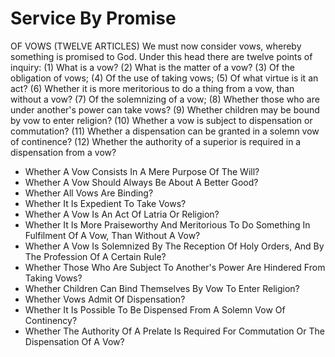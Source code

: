 # Service By Promise

OF VOWS (TWELVE ARTICLES)  We must now consider vows, whereby something is promised to God. Under this head there are twelve points of inquiry:
(1) What is a vow?
(2) What is the matter of a vow?
(3) Of the obligation of vows;
(4) Of the use of taking vows;
(5) Of what virtue is it an act?
(6) Whether it is more meritorious to do a thing from a vow, than without a vow?
(7) Of the solemnizing of a vow;
(8) Whether those who are under another's power can take vows?
(9) Whether children may be bound by vow to enter religion?
(10) Whether a vow is subject to dispensation or commutation?
(11) Whether a dispensation can be granted in a solemn vow of continence?
(12) Whether the authority of a superior is required in a dispensation from a vow?

* Whether A Vow Consists In A Mere Purpose Of The Will?
* Whether A Vow Should Always Be About A Better Good?
* Whether All Vows Are Binding?
* Whether It Is Expedient To Take Vows?
* Whether A Vow Is An Act Of Latria Or Religion?
* Whether It Is More Praiseworthy And Meritorious To Do Something In Fulfilment Of A Vow, Than Without A Vow?
* Whether A Vow Is Solemnized By The Reception Of Holy Orders, And By The Profession Of A Certain Rule?
* Whether Those Who Are Subject To Another's Power Are Hindered From Taking Vows?
* Whether Children Can Bind Themselves By Vow To Enter Religion?
* Whether Vows Admit Of Dispensation?
* Whether It Is Possible To Be Dispensed From A Solemn Vow Of Continency?
* Whether The Authority Of A Prelate Is Required For Commutation Or The Dispensation Of A Vow?